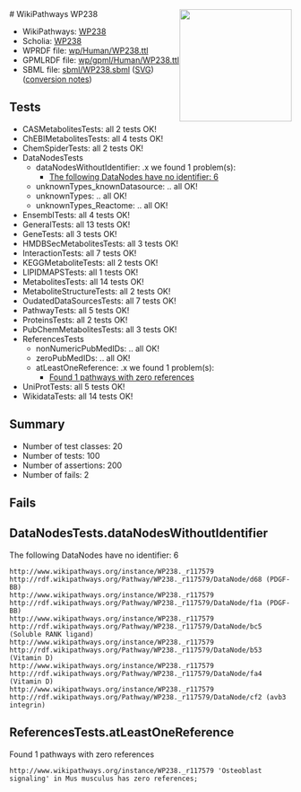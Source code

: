 <img style="float: right; width: 200px" src="../logo.png" />
# WikiPathways WP238

* WikiPathways: [WP238](https://identifiers.org/wikipathways:WP238)
* Scholia: [WP238](https://scholia.toolforge.org/wikipathways/WP238)
* WPRDF file: [wp/Human/WP238.ttl](../wp/Human/WP238.ttl)
* GPMLRDF file: [wp/gpml/Human/WP238.ttl](../wp/gpml/Human/WP238.ttl)
* SBML file: [sbml/WP238.sbml](../sbml/WP238.sbml) ([SVG](../sbml/WP238.svg)) ([conversion notes](../sbml/WP238.txt))

## Tests
* CASMetabolitesTests: all 2 tests OK!
* ChEBIMetabolitesTests: all 4 tests OK!
* ChemSpiderTests: all 2 tests OK!
* DataNodesTests
    * dataNodesWithoutIdentifier: .x we found 1 problem(s):
        * [The following DataNodes have no identifier: 6](#d2d32fa5)
    * unknownTypes_knownDatasource: .. all OK!
    * unknownTypes: .. all OK!
    * unknownTypes_Reactome: .. all OK!
* EnsemblTests: all 4 tests OK!
* GeneralTests: all 13 tests OK!
* GeneTests: all 3 tests OK!
* HMDBSecMetabolitesTests: all 3 tests OK!
* InteractionTests: all 7 tests OK!
* KEGGMetaboliteTests: all 2 tests OK!
* LIPIDMAPSTests: all 1 tests OK!
* MetabolitesTests: all 14 tests OK!
* MetaboliteStructureTests: all 2 tests OK!
* OudatedDataSourcesTests: all 7 tests OK!
* PathwayTests: all 5 tests OK!
* ProteinsTests: all 2 tests OK!
* PubChemMetabolitesTests: all 3 tests OK!
* ReferencesTests
    * nonNumericPubMedIDs: .. all OK!
    * zeroPubMedIDs: .. all OK!
    * atLeastOneReference: .x we found 1 problem(s):
        * [Found 1 pathways with zero references](#35eb778e)
* UniProtTests: all 5 tests OK!
* WikidataTests: all 14 tests OK!


## Summary

* Number of test classes: 20
* Number of tests: 100
* Number of assertions: 200
* Number of fails: 2

## Fails

<a name="d2d32fa5" />

## DataNodesTests.dataNodesWithoutIdentifier

The following DataNodes have no identifier: 6
```
http://www.wikipathways.org/instance/WP238._r117579 http://rdf.wikipathways.org/Pathway/WP238._r117579/DataNode/d68 (PDGF-BB)
http://www.wikipathways.org/instance/WP238._r117579 http://rdf.wikipathways.org/Pathway/WP238._r117579/DataNode/f1a (PDGF-BB)
http://www.wikipathways.org/instance/WP238._r117579 http://rdf.wikipathways.org/Pathway/WP238._r117579/DataNode/bc5 (Soluble RANK ligand)
http://www.wikipathways.org/instance/WP238._r117579 http://rdf.wikipathways.org/Pathway/WP238._r117579/DataNode/b53 (Vitamin D)
http://www.wikipathways.org/instance/WP238._r117579 http://rdf.wikipathways.org/Pathway/WP238._r117579/DataNode/fa4 (Vitamin D)
http://www.wikipathways.org/instance/WP238._r117579 http://rdf.wikipathways.org/Pathway/WP238._r117579/DataNode/cf2 (avb3 integrin)
```

<a name="35eb778e" />

## ReferencesTests.atLeastOneReference

Found 1 pathways with zero references
```
http://www.wikipathways.org/instance/WP238._r117579 'Osteoblast signaling' in Mus musculus has zero references; 
```

